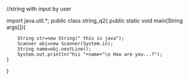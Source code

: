 //string with input by user

import java.util.*;
public class string_q2{
    public static void main(String args[]){


        String str=new String(" this is java");
        Scanner obj=new Scanner(System.in);
        String name=obj.nextLine();
        System.out.println("hii "+name+"\n How are you...?");
    }

}
